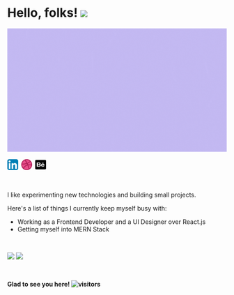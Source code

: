 # Hello, folks! <img src="https://raw.githubusercontent.com/MartinHeinz/MartinHeinz/master/wave.gif" width="30px">

<img src="/resource/software_developer.gif">

<a href="http://www.linkedin.com/in/sshreya07"><img width="25" height="25" src="/resource/linkedin.svg"></a>&ensp;<a href="https://dribbble.com/sshreya07"><img width="25" height="25" src="/resource/dribbble.png"></a>&ensp;<a href="https://sshreya07.github.io/portfolio/"><img width="25" height="25" src="/resource/behance.png"></a>

<br>

<p>
      I like experimenting new technologies and building small projects. 
</p>

<p>
      Here's a list of things I currently keep myself busy with:
</p>

- Working as a Frontend Developer and a UI Designer over React.js
- Getting myself into MERN Stack



<br>
<p>
  <img width="48%" src="https://github-readme-stats.vercel.app/api?username=sshreya07&show_icons=true&theme=tokyonight" />
  <img width="48%" src="https://github-readme-streak-stats.herokuapp.com/?user=sshreya07&theme=tokyonight" />
</p>

<br>

<strong>Glad to see you here! ![visitors](https://visitor-badge.glitch.me/badge?page_id=sshreya07.visitor-badge)</strong>

